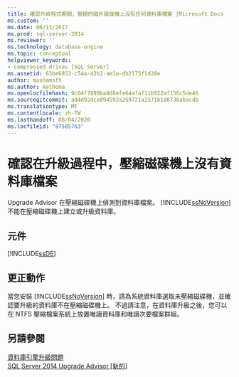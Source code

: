 ```yaml
---
title: 確認升級程式期間，壓縮的磁片磁碟機上沒有任何資料庫檔案 |Microsoft Docs
ms.custom: ''
ms.date: 06/13/2017
ms.prod: sql-server-2014
ms.reviewer: ''
ms.technology: database-engine
ms.topic: conceptual
helpviewer_keywords:
- compressed drives [SQL Server]
ms.assetid: 63be6853-c54a-42b2-ae1a-db2175f1d28e
author: mashamsft
ms.author: mathoma
ms.openlocfilehash: 9c04f7890ba8d8efe64afaf11b922af156c5de46
ms.sourcegitcommit: ad4d92dce894592a259721a1571b1d8736abacdb
ms.translationtype: MT
ms.contentlocale: zh-TW
ms.lasthandoff: 08/04/2020
ms.locfileid: "87585763"
---
```

# <a name="verify-that-no-database-files-are-on-compressed-drives-during-the-upgrade-process"></a>確認在升級過程中，壓縮磁碟機上沒有資料庫檔案
  Upgrade Advisor 在壓縮磁碟機上偵測到資料庫檔案。 [!INCLUDE[ssNoVersion](../../includes/ssnoversion-md.md)] 不能在壓縮磁碟機上建立或升級資料庫。  
  
## <a name="component"></a>元件  
 [!INCLUDE[ssDE](../../includes/ssde-md.md)]  
  
## <a name="corrective-action"></a>更正動作  
 當您安裝 [!INCLUDE[ssNoVersion](../../includes/ssnoversion-md.md)] 時，請為系統資料庫選取未壓縮磁碟機，並確認要升級的資料庫不在壓縮磁碟機上。 不過請注意，在資料庫升級之後，您可以在 NTFS 壓縮檔案系統上放置唯讀資料庫和唯讀次要檔案群組。  
  
## <a name="see-also"></a>另請參閱  
 [資料庫引擎升級問題](../../../2014/sql-server/install/database-engine-upgrade-issues.md)   
 [SQL Server 2014 Upgrade Advisor &#91;新的&#93;](sql-server-2014-upgrade-advisor.md)  
  
  

